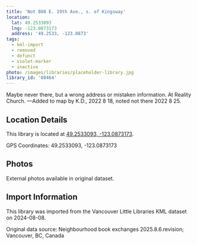 ```yaml
---
title: 'Not 808 E. 19th Ave., s. of Kingsway'
location:
  lat: 49.2533093
  lng: -123.0873173
  address: '49.2533, -123.0873'
tags:
  - kml-import
  - removed
  - defunct
  - violet-marker
  - inactive
photo: /images/libraries/placeholder-library.jpg
library_id: '00464'
---
```

Maybe never there, but a wrong address or mistaken information.
At Reality Church.
—Added to map by K.D., 2022 8 18, 
noted not there 2022 8 25.  

## Location Details

This library is located at [49.2533093, -123.0873173](https://www.google.com/maps?q=49.2533093,-123.0873173).

GPS Coordinates: 49.2533093, -123.0873173

## Photos

External photos available in original dataset.

## Import Information

This library was imported from the Vancouver Little Libraries KML dataset on 2024-08-08.

Original data source: Neighbourhood book exchanges 2025.8.6.revision; Vancouver, BC, Canada
